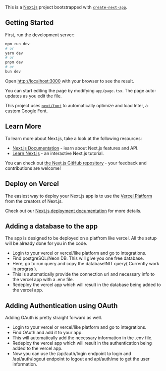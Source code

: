 This is a [Next.js](https://nextjs.org/) project bootstrapped with [`create-next-app`](https://github.com/vercel/next.js/tree/canary/packages/create-next-app).

## Getting Started

First, run the development server:

```bash
npm run dev
# or
yarn dev
# or
pnpm dev
# or
bun dev
```

Open [http://localhost:3000](http://localhost:3000) with your browser to see the result.

You can start editing the page by modifying `app/page.tsx`. The page auto-updates as you edit the file.

This project uses [`next/font`](https://nextjs.org/docs/basic-features/font-optimization) to automatically optimize and load Inter, a custom Google Font.

## Learn More

To learn more about Next.js, take a look at the following resources:

- [Next.js Documentation](https://nextjs.org/docs) - learn about Next.js features and API.
- [Learn Next.js](https://nextjs.org/learn) - an interactive Next.js tutorial.

You can check out [the Next.js GitHub repository](https://github.com/vercel/next.js/) - your feedback and contributions are welcome!

## Deploy on Vercel

The easiest way to deploy your Next.js app is to use the [Vercel Platform](https://vercel.com/new?utm_medium=default-template&filter=next.js&utm_source=create-next-app&utm_campaign=create-next-app-readme) from the creators of Next.js.

Check out our [Next.js deployment documentation](https://nextjs.org/docs/deployment) for more details.

## Adding a database to the app

The app is designed to be deployed on a platfrom like vercel. All the setup will be already done for you in the code. 

- Login to your vercel or vercel/like platform and go to integrations. 
- Find postgreSQL/Neon DB. This will give you one free database.
- Here, go to run query and copy the databaseINIT query( Currently work in progrss ).
- This is automatically provide the connection url and necessary info to the vercel app with a .env file.
- Redeploy the vercel app which will result in the database being added to the vercel app.

## Adding Authentication using OAuth

Adding OAuth is pretty straight forward as well.

- Login to your vercel or vercel/like platform and go to integrations.
- Find OAuth and add it to your app.
- This will automatically add the necessary information in the .env file.
- Redeploy the vercel app which will result in the authentication being added to the vercel app.
- Now you can use the /api/auth/login endpoint to login and /api/auth/logout endpoint to logout and api/auth/me to get the user information.
